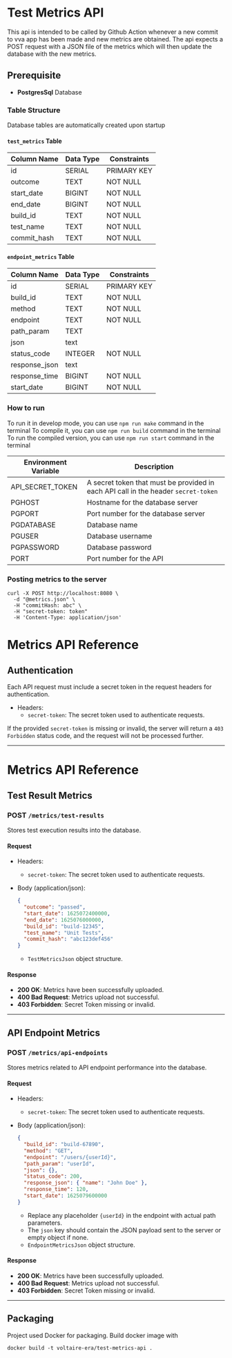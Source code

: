 # Test Metrics API

This api is intended to be called by Github Action whenever a new commit to vva app has been made and new metrics are obtained. The api expects a POST request with a JSON file of the metrics which will then update the database with the new metrics.

## Prerequisite

- **PostgresSql** Database

### Table Structure

Database tables are automatically created upon startup

#### `test_metrics` Table

| Column Name | Data Type | Constraints |
| ----------- | --------- | ----------- |
| id          | SERIAL    | PRIMARY KEY |
| outcome     | TEXT      | NOT NULL    |
| start_date  | BIGINT    | NOT NULL    |
| end_date    | BIGINT    | NOT NULL    |
| build_id    | TEXT      | NOT NULL    |
| test_name   | TEXT      | NOT NULL    |
| commit_hash | TEXT      | NOT NULL    |

#### `endpoint_metrics` Table

| Column Name   | Data Type | Constraints |
| ------------- | --------- | ----------- |
| id            | SERIAL    | PRIMARY KEY |
| build_id      | TEXT      | NOT NULL    |
| method        | TEXT      | NOT NULL    |
| endpoint      | TEXT      | NOT NULL    |
| path_param    | TEXT      |             |
| json          | text      |             |
| status_code   | INTEGER   | NOT NULL    |
| response_json | text      |             |
| response_time | BIGINT    | NOT NULL    |
| start_date    | BIGINT    | NOT NULL    |

### How to run

To run it in develop mode, you can use `npm run make` command in the terminal
To compile it, you can use `npm run build` command in the terminal
To run the compiled version, you can use `npm run start` command in the terminal

| Environment Variable | Description                                                                        |
| -------------------- | ---------------------------------------------------------------------------------- |
| API_SECRET_TOKEN     | A secret token that must be provided in each API call in the header `secret-token` |
| PGHOST               | Hostname for the database server                                                   |
| PGPORT               | Port number for the database server                                                |
| PGDATABASE           | Database name                                                                      |
| PGUSER               | Database username                                                                  |
| PGPASSWORD           | Database password                                                                  |
| PORT                 | Port number for the API                                                            |

### Posting metrics to the server

```
curl -X POST http://localhost:8080 \
  -d "@metrics.json" \
  -H "commitHash: abc" \
  -H "secret-token: token"
  -H 'Content-Type: application/json'
```

# Metrics API Reference

## Authentication

Each API request must include a secret token in the request headers for authentication.

- Headers:
  - `secret-token`: The secret token used to authenticate requests.

If the provided `secret-token` is missing or invalid, the server will return a `403 Forbidden` status code, and the request will not be processed further.

---

# Metrics API Reference

## Test Result Metrics

### **POST** `/metrics/test-results`

Stores test execution results into the database.

#### Request

- Headers:

  - `secret-token`: The secret token used to authenticate requests.

- Body (application/json):

  ```json
  {
    "outcome": "passed",
    "start_date": 1625072400000,
    "end_date": 1625076000000,
    "build_id": "build-12345",
    "test_name": "Unit Tests",
    "commit_hash": "abc123def456"
  }
  ```

  - `TestMetricsJson` object structure.

#### Response

- **200 OK**: Metrics have been successfully uploaded.
- **400 Bad Request**: Metrics upload not successful.
- **403 Forbidden**: Secret Token missing or invalid.

---

## API Endpoint Metrics

### **POST** `/metrics/api-endpoints`

Stores metrics related to API endpoint performance into the database.

#### Request

- Headers:

  - `secret-token`: The secret token used to authenticate requests.

- Body (application/json):

  ```json
  {
    "build_id": "build-67890",
    "method": "GET",
    "endpoint": "/users/{userId}",
    "path_param": "userId",
    "json": {},
    "status_code": 200,
    "response_json": { "name": "John Doe" },
    "response_time": 120,
    "start_date": 1625079600000
  }
  ```

  - Replace any placeholder `{userId}` in the endpoint with actual path parameters.
  - The `json` key should contain the JSON payload sent to the server or empty object if none.
  - `EndpointMetricsJson` object structure.

#### Response

- **200 OK**: Metrics have been successfully uploaded.
- **400 Bad Request**: Metrics upload not successful.
- **403 Forbidden**: Secret Token missing or invalid.

---


## Packaging
Project used Docker for packaging. Build docker image with
```
docker build -t voltaire-era/test-metrics-api .
```
